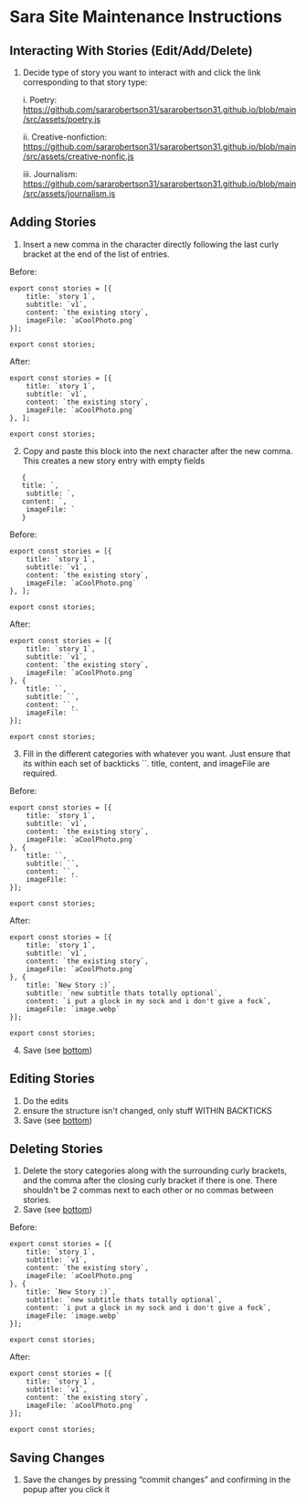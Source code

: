 # Sara Site Maintenance Instructions

## Interacting With Stories (Edit/Add/Delete)

1. Decide type of story you want to interact with and click the link corresponding to that story type:

   i. Poetry: https://github.com/sararobertson31/sararobertson31.github.io/blob/main/src/assets/poetry.js

   ii. Creative-nonfiction: https://github.com/sararobertson31/sararobertson31.github.io/blob/main/src/assets/creative-nonfic.js

   iii. Journalism: https://github.com/sararobertson31/sararobertson31.github.io/blob/main/src/assets/journalism.js

## Adding Stories

1. Insert a new comma in the character directly following the last curly bracket at the end of the list of entries.

Before:

```
export const stories = [{
    title: `story 1`,
    subtitle: `v1`,
    content: `the existing story`,
    imageFile: `aCoolPhoto.png`
}];

export const stories;
```

After:

```
export const stories = [{
    title: `story 1`,
    subtitle: `v1`,
    content: `the existing story`,
    imageFile: `aCoolPhoto.png`
}, ];

export const stories;
```

2. Copy and paste this block into the next character after the new comma. This creates a new story entry with empty fields

```
   {
   title: `,
    subtitle: `,
   content: `,
    imageFile: `
   }
```

Before:

```
export const stories = [{
    title: `story 1`,
    subtitle: `v1`,
    content: `the existing story`,
    imageFile: `aCoolPhoto.png`
}, ];

export const stories;
```

After:

```
export const stories = [{
    title: `story 1`,
    subtitle: `v1`,
    content: `the existing story`,
    imageFile: `aCoolPhoto.png`
}, {
    title: ``,
    subtitle: ``,
    content: ``,
    imageFile: ``
}];

export const stories;
```

3. Fill in the different categories with whatever you want. Just ensure that its within each set of backticks ``. title, content, and imageFile are required.

Before:

```
export const stories = [{
    title: `story 1`,
    subtitle: `v1`,
    content: `the existing story`,
    imageFile: `aCoolPhoto.png`
}, {
    title: ``,
    subtitle: ``,
    content: ``,
    imageFile: ``
}];

export const stories;
```

After:

```
export const stories = [{
    title: `story 1`,
    subtitle: `v1`,
    content: `the existing story`,
    imageFile: `aCoolPhoto.png`
}, {
    title: `New Story :)`,
    subtitle: `new subtitle thats totally optional`,
    content: `i put a glock in my sock and i don't give a fock`,
    imageFile: `image.webp`
}];

export const stories;
```

4. Save (see [bottom](#saving-changes))

## Editing Stories

1. Do the edits
2. ensure the structure isn't changed, only stuff WITHIN BACKTICKS
3. Save (see [bottom](#saving-changes))

## Deleting Stories

1. Delete the story categories along with the surrounding curly brackets, and the comma after the closing curly bracket if there is one. There shouldn't be 2 commas next to each other or no commas between stories.
2. Save (see [bottom](#saving-changes))

Before:

```
export const stories = [{
    title: `story 1`,
    subtitle: `v1`,
    content: `the existing story`,
    imageFile: `aCoolPhoto.png`
}, {
    title: `New Story :)`,
    subtitle: `new subtitle thats totally optional`,
    content: `i put a glock in my sock and i don't give a fock`,
    imageFile: `image.webp`
}];

export const stories;
```

After:

```
export const stories = [{
    title: `story 1`,
    subtitle: `v1`,
    content: `the existing story`,
    imageFile: `aCoolPhoto.png`
}];

export const stories;
```

## Saving Changes

1. Save the changes by pressing “commit changes” and confirming in the popup after you click it
